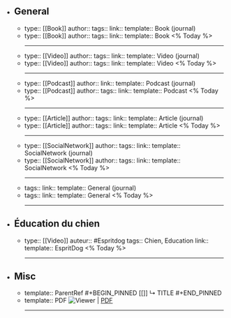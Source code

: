 - ## General
	- type:: [[Book]]
	  author::
	  tags:: 
	  link::
	  template:: Book (journal)
	- type:: [[Book]]
	  author:: 
	  tags::
	  link::
	  template:: Book
	  <% Today %>
	  ***
	- type:: [[Video]]
	  author:: 
	  tags::
	  link::
	  template:: Video (journal)
	- type:: [[Video]]
	  author:: 
	  tags::
	  link::
	  template:: Video
	  <% Today %>
	  ***
	- type:: [[Podcast]]
	  author:: 
	  link::
	  template:: Podcast (journal)
	- type:: [[Podcast]]
	  author:: 
	  tags::
	  link::
	  template:: Podcast
	  <% Today %>
	  ***
	- type:: [[Article]]
	  author:: 
	  tags::
	  link::
	  template:: Article (journal)
	- type:: [[Article]]
	  author:: 
	  tags::
	  link::
	  template:: Article
	  <% Today %>
	  ***
	- type:: [[SocialNetwork]]
	  author:: 
	  tags::
	  link::
	  template:: SocialNetwork (journal)
	- type:: [[SocialNetwork]]
	  author:: 
	  tags::
	  link::
	  template:: SocialNetwork
	  <% Today %>
	  ***
	- tags::
	  link::
	  template:: General (journal)
	- tags::
	  link::
	  template:: General
	  <% Today %>
	  ***
- ## Éducation du chien
	- type:: [[Video]]
	  auteur:: #Espritdog
	  tags:: Chien, Education
	  link::
	  template:: EspritDog
	  <% Today %>
	  ***
- ## Misc
	- template:: ParentRef
	  #+BEGIN_PINNED
	  [[]]
	      ↳ TITLE
	  #+END_PINNED
	- template:: PDF
	  ![Viewer]() | [PDF]()
	  ***